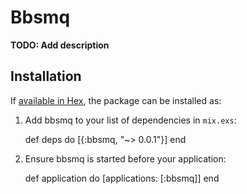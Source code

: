 # Bbsmq

**TODO: Add description**

## Installation

If [available in Hex](https://hex.pm/docs/publish), the package can be installed as:

  1. Add bbsmq to your list of dependencies in `mix.exs`:

        def deps do
          [{:bbsmq, "~> 0.0.1"}]
        end

  2. Ensure bbsmq is started before your application:

        def application do
          [applications: [:bbsmq]]
        end

